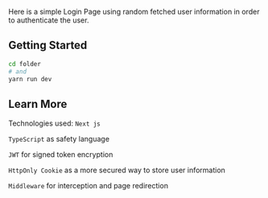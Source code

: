 Here is a simple Login Page using random fetched user information in order to authenticate the user.

## Getting Started


```bash
cd folder
# and
yarn run dev
```


## Learn More

Technologies used:
`Next js`

`TypeScript` as safety language

`JWT` for signed token encryption

`HttpOnly Cookie` as a more secured way to store user information

`Middleware` for interception and page redirection

